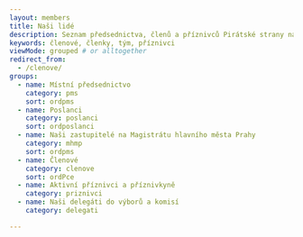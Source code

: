 ```yaml
---
layout: members
title: Naši lidé
description: Seznam předsednictva, členů a příznivců Pirátské strany na Praze 11.
keywords: členové, členky, tým, příznivci
viewMode: grouped # or alltogether
redirect_from:
  - /clenove/
groups:
  - name: Místní předsednictvo
    category: pms
    sort: ordpms
  - name: Poslanci
    category: poslanci
    sort: ordposlanci 
  - name: Naši zastupitelé na Magistrátu hlavního města Prahy
    category: mhmp
    sort: ordpms    
  - name: Členové
    category: clenove
    sort: ordPce
  - name: Aktivní příznivci a příznivkyně
    category: priznivci
  - name: Naši delegáti do výborů a komisí
    category: delegati

---
```

